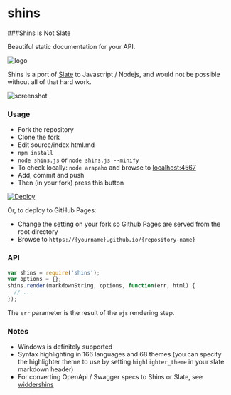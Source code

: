 # shins
###Shins Is Not Slate

Beautiful static documentation for your API.

![logo](http://mermade.github.io/shins/logo.jpg)

Shins is a port of [Slate](https://github.com/lord/slate) to Javascript / Nodejs, and would
not be possible without all of that hard work.

![screenshot](http://mermade.github.io/shins/screenshot.jpg)

### Usage

* Fork the repository
* Clone the fork
* Edit source/index.html.md
* `npm install`
* `node shins.js` or `node shins.js --minify`
* To check locally: `node arapaho` and browse to [localhost:4567](http://localhost:4567)
* Add, commit and push
* Then (in your fork) press this button

[![Deploy](https://www.herokucdn.com/deploy/button.svg)](https://heroku.com/deploy)

Or, to deploy to GitHub Pages:

* Change the setting on your fork so Github Pages are served from the root directory
* Browse to `https://{yourname}.github.io/{repository-name}`

### API

````javascript
var shins = require('shins');
var options = {};
shins.render(markdownString, options, function(err, html) {
  // ...
});
````

The `err` parameter is the result of the `ejs` rendering step.

### Notes

* Windows is definitely supported
* Syntax highlighting in 166 languages and 68 themes (you can specify the highlighter theme to use by setting `highlighter_theme` in your slate markdown header)
* For converting OpenApi / Swagger specs to Shins or Slate, see [widdershins](http://github.com/mermade/widdershins)
